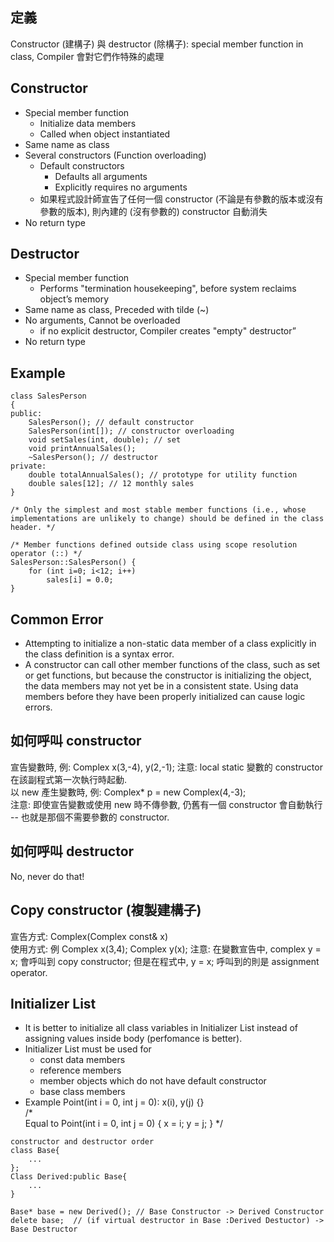 ## 定義
Constructor (建構子) 與 destructor (除構子): special member function in class, Compiler 會對它們作特殊的處理

## Constructor
- Special member function 
    - Initialize data members
    - Called when object instantiated
- Same name as class
- Several constructors (Function overloading)
    - Default constructors
        - Defaults all arguments
        - Explicitly requires no arguments
    - 如果程式設計師宣告了任何一個 constructor (不論是有參數的版本或沒有參數的版本), 則內建的 (沒有參數的) constructor 自動消失
- No return type

## Destructor
- Special member function 
    - Performs "termination housekeeping", before system reclaims object’s memory
- Same name as class, Preceded with tilde (~)
- No arguments, Cannot be overloaded
    - if no explicit destructor, Compiler creates "empty" destructor”
- No return type

## Example 
```
class SalesPerson 
{
public:
    SalesPerson(); // default constructor
    SalesPerson(int[]); // constructor overloading
    void setSales(int, double); // set 
    void printAnnualSales(); 
    ~SalesPerson(); // destructor
private:
    double totalAnnualSales(); // prototype for utility function
    double sales[12]; // 12 monthly sales
}

/* Only the simplest and most stable member functions (i.e., whose implementations are unlikely to change) should be defined in the class header. */

/* Member functions defined outside class using scope resolution operator (::) */
SalesPerson::SalesPerson() {
    for (int i=0; i<12; i++)
        sales[i] = 0.0;
}
```

## Common Error
- Attempting to initialize a non-static data member of a class explicitly in the class definition is a syntax error. <br/>
- A constructor can call other member functions of the class, such as set or get functions, but because the constructor is initializing the object, the data members may not yet be in a consistent state. Using data members before they have been properly initialized can cause logic errors.

## 如何呼叫 constructor
宣告變數時, 例: Complex x(3,-4), y(2,-1); 注意: local static 變數的 constructor 在該副程式第一次執行時起動. <br/>
以 new 產生變數時, 例: Complex* p = new Complex(4,-3); <br/>
注意: 即使宣告變數或使用 new 時不傳參數, 仍舊有一個 constructor 會自動執行 -- 也就是那個不需要參數的 constructor.

## 如何呼叫 destructor
No, never do that!

## Copy constructor (複製建構子)
宣告方式: Complex(Complex const& x) <br/>
使用方式: 例 Complex x(3,4); Complex y(x);
注意: 在變數宣告中, complex y = x; 會呼叫到 copy constructor; 但是在程式中, y = x; 呼叫到的則是 assignment operator.

## Initializer List
- It is better to initialize all class variables in Initializer List instead of assigning values inside body (perfomance is better).
- Initializer List must be used for
    - const data members
    - reference members
    - member objects which do not have default constructor
    - base class members
- Example
Point(int i = 0, int j = 0): x(i), y(j) {}  
/*  
Equal to 
Point(int i = 0, int j = 0) { x = i; y = j; } 
*/


``` 
constructor and destructor order
class Base{
    ...
};
Class Derived:public Base{
    ...
}

Base* base = new Derived(); // Base Constructor -> Derived Constructor 
delete base;  // (if virtual destructor in Base :Derived Destuctor) -> Base Destructor 

```